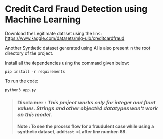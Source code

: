 # Credit Card Fraud Detection using Machine Learning

Download the Legitimate dataset using the link :
https://www.kaggle.com/datasets/mlg-ulb/creditcardfraud

Another Synthetic dataset generated using AI is also present in the root directory of the project.


Install all the dependencies using the command given below:

`pip install -r requirements`

To run the code:

`python3 app.py`

> ### Disclaimer : *This project works only for integer and float values. Strings and other object64 datatypes won't work on this model.*
> #### Note : To see the process flow for a fraudulent case while using a synthetic dataset, add `test =1` after line number-68. 
